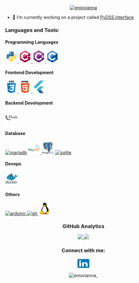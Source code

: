 <p align="center">
  <a href="https://github.com/ryo-ma/github-profile-trophy">
    <img src="https://github-profile-trophy.vercel.app/?username=eniovianna&row=1&column=6&margin-w=15&margin-h=15"
            alt="eniovianna" /></a>
</p>

- 🔭 I’m currently working on a project called [PyDSS Interface ](https://github.com/PauloRadatz/py_dss_interface)

<h3 align="left">Languages and Tools:</h3>
<h4 align="left">Programming Languages</h4>
<p align="left">
  <a href="https://www.python.org" target="_blank"> <img
            src="https://raw.githubusercontent.com/devicons/devicon/master/icons/python/python-original.svg"
            alt="python" width="40" height="40" /> </a>
  <a href="https://www.cplusplus.com" target="_blank"> <img
            src="https://raw.githubusercontent.com/devicons/devicon/master/icons/cplusplus/cplusplus-original.svg"
            alt="cplusplus" width="40" height="40" /> </a>
  <a href="https://docs.microsoft.com/en-us/dotnet/csharp/" target="_blank"> <img
            src="https://raw.githubusercontent.com/devicons/devicon/master/icons/csharp/csharp-original.svg"
            alt="csharp" width="40" height="40" /> </a>
  <a href="https://www.learn-c.org" target="_blank"> <img
            src="https://raw.githubusercontent.com/devicons/devicon/master/icons/c/c-original.svg" alt="c" width="40"
            height="40" /> </a>
</p>

<h4 align="left">Frontend Development</h4>
<p align="left">
  <a href="https://www.w3schools.com/css/" target="_blank"> <img
            src="https://raw.githubusercontent.com/devicons/devicon/master/icons/css3/css3-original-wordmark.svg"
            alt="css3" width="40" height="40" /> </a>
  <a href="https://www.w3.org/html/" target="_blank"> <img
            src="https://raw.githubusercontent.com/devicons/devicon/master/icons/html5/html5-original-wordmark.svg"
            alt="html5" width="40" height="40" /> </a>
  <a href="https://flutter.dev/" target="_blank"> <img
            src="https://raw.githubusercontent.com/devicons/devicon/master/icons/flutter/flutter-original.svg"
            alt="flutter" width="40" height="40" /> </a>
</p>

<h4 align="left">Backend Development</h4>
<p align="left">
  <a href="https://flask.palletsprojects.com/" target="_blank">
        <img src="https://raw.githubusercontent.com/devicons/devicon/master/icons/flask/flask-original-wordmark.svg" alt="flask" width="40"
            height="40" /> </a>
</p>

<h4 align="left">Database</h4>
<p align="left">
  <a href="https://mariadb.org/" target="_blank"> <img
            src="https://www.vectorlogo.zone/logos/mariadb/mariadb-icon.svg" alt="mariadb" width="40" height="40" /></a>
  <a href="https://www.mysql.com/" target="_blank"> <img
            src="https://raw.githubusercontent.com/devicons/devicon/master/icons/mysql/mysql-original-wordmark.svg"
            alt="mysql" width="40" height="40" /> </a>
  <a href="https://www.postgresql.org" target="_blank"> <img
            src="https://raw.githubusercontent.com/devicons/devicon/master/icons/postgresql/postgresql-original-wordmark.svg"
            alt="postgresql" width="40" height="40" /> </a>
  <a href="https://www.sqlite.org/" target="_blank"> <img
            src="https://www.vectorlogo.zone/logos/sqlite/sqlite-icon.svg" alt="sqlite" width="40" height="40" /> </a>
</p>
<h4 align="left">Devops</h4>
<p align="left">
  <a href="https://www.docker.com/" target="_blank"> <img
            src="https://raw.githubusercontent.com/devicons/devicon/master/icons/docker/docker-original-wordmark.svg"
            alt="docker" width="40" height="40" /></a>    
</p>
<h4 align="left">Others</h4>
<p align="left">
  <a href="https://www.arduino.cc/" target="_blank"> <img
            src="https://cdn.worldvectorlogo.com/logos/arduino-1.svg" alt="arduino" width="40" height="40" /> </a>
  <a href="https://git-scm.com/" target="_blank"> <img
            src="https://www.vectorlogo.zone/logos/git-scm/git-scm-icon.svg" alt="git" width="40" height="40" /> </a>  
  <a href="https://www.linux.org/" target="_blank"> <img
            src="https://raw.githubusercontent.com/devicons/devicon/master/icons/linux/linux-original.svg" alt="linux"
            width="40" height="40" /> </a>
</p>

<h3 align="center">GitHub Analytics</h3>
<p align="center">
    <a href="https://github.com/AVS1508">
        <img height="180em"
            src="https://github-readme-stats-eight-theta.vercel.app/api?username=eniovianna&show_icons=true&include_all_commits=true&count_private=true&theme=chartreuse-dark" />
        <img height="180em"
            src="https://github-readme-stats-eight-theta.vercel.app/api/top-langs/?username=eniovianna&layout=compact&langs_count=8&theme=chartreuse-dark" />
    </a>
</p>

<h3 align="center">Connect with me:</h3>
<p align="center">    
    <a href="https://linkedin.com/in/enioviana" target="blank"><img align="center"
            src="https://raw.githubusercontent.com/devicons/devicon/master/icons/linkedin/linkedin-original.svg" alt="enioviana"
            height="30" width="40" /></a>    

<p align="center">
    <img align="center"
        src="https://komarev.com/ghpvc/?username=eniovianna&label=Profile%20views&color=green&style=flat"
        alt="eniovianna_" />
</p>
</p>
